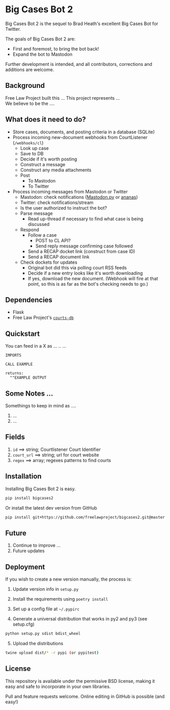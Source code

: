 # Big Cases Bot 2

Big Cases Bot 2 is the sequel to Brad Heath's excellent Big Cases Bot
for Twitter.

The goals of Big Cases Bot 2 are:

- First and foremost, to bring the bot back!
- Expand the bot to Mastodon

Further development is intended, and all contributors, corrections and additions are welcome.

## Background

Free Law Project built this ...  This project represents ...  
We believe to be the ....

## What does it need to do?

- Store cases, documents, and posting criteria in a database (SQLite)
- Process incoming new-document webhooks from CourtListener (`/webhooks/cl`)
  - Look up case
  - Save to DB
  - Decide if it's worth posting
  - Construct a message
  - Construct any media attachments
  - Post
    - To Mastodon
    - To Twitter
- Process incoming messages from Mastodon or Twitter
  - Mastodon: check notifications ([Mastodon.py](https://mastodonpy.readthedocs.io/en/stable/#reading-data-notifications) or [ananas](https://github.com/chr-1x/ananas#decorators))
  - Twitter: check notifications/stream
  - Is the user authorized to instruct the bot?
  - Parse message
    - Read up-thread if necessary to find what case is being discussed
  - Respond
    - Follow a case
      - POST to CL API?
      - Send reply message confirming case followed
    - Send a RECAP docket link (construct from case ID)
    - Send a RECAP document link
  - Check dockets for updates
    - Original bot did this via polling court RSS feeds
    - Decide if a new entry looks like it's worth downloading
    - If yes, download the new document. (Webhook will fire at that point, so this is as far as the bot's checking needs to go.)

## Dependencies

- Flask
- Free Law Project's [`courts-db`](https://github.com/freelawproject/courts-db)

## Quickstart

You can feed in a X as ... .. ...

```
IMPORTS

CALL EXAMPLE

returns:
  ""EXAMPLE OUTPUT
```



## Some Notes ...
Somethings to keep in mind as ....

1. ...
2. ...


## Fields

1. `id` ==> string; Courtlistener Court Identifier
2. `court_url` ==> string; url for court website
3. `regex` ==>  array; regexes patterns to find courts


## Installation

Installing Big Cases Bot 2 is easy.

```sh
pip install bigcases2
```


Or install the latest dev version from GitHub

```sh
pip install git+https://github.com/freelawproject/bigcases2.git@master
```

## Future

1) Continue to improve ...
2) Future updates

## Deployment

If you wish to create a new version manually, the process is:

1. Update version info in `setup.py`

2. Install the requirements using `poetry install`

3. Set up a config file at `~/.pypirc`

4. Generate a universal distribution that works in py2 and py3 (see setup.cfg)

```sh
python setup.py sdist bdist_wheel
```

5. Upload the distributions

```sh
twine upload dist/* -r pypi (or pypitest)
```

## License

This repository is available under the permissive BSD license, making it easy and safe to incorporate in your own libraries.

Pull and feature requests welcome. Online editing in GitHub is possible (and easy!)
